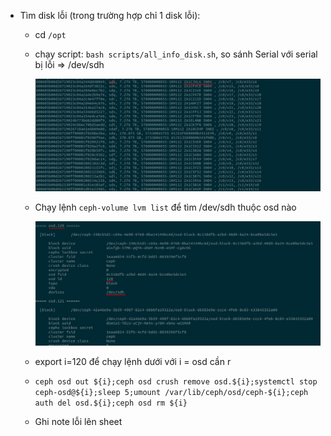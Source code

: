
- Tìm disk lỗi (trong trường hợp chỉ 1 disk lỗi): 

    - cd `/opt`
    - chạy script: `bash scripts/all_info_disk.sh`, so sánh Serial với serial bị lỗi => /dev/sdh

        <img src="images/find-disk.png">

    - Chạy lệnh `ceph-volume lvm list` để tìm /dev/sdh thuộc osd nào

        <img src="images/find-osd.png">

    - export i=120 để chạy lệnh dưới với i = osd cần r
    - `ceph osd out ${i};ceph osd crush remove osd.${i};systemctl stop ceph-osd@${i};sleep 5;umount /var/lib/ceph/osd/ceph-${i};ceph auth del osd.${i};ceph osd rm ${i}`

    - Ghi note lỗi lên sheet

    

